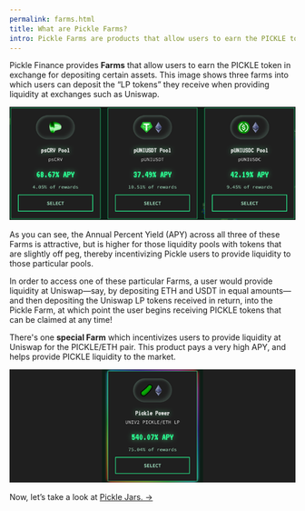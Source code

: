 ```yaml
---
permalink: farms.html
title: What are Pickle Farms?
intro: Pickle Farms are products that allow users to earn the PICKLE token, while helping crypto assets remain on peg.
---
```


Pickle Finance provides **Farms** that allow users to earn the PICKLE token in exchange for depositing certain assets. This image shows three farms into which users can deposit the “LP tokens” they receive when providing liquidity at exchanges such as Uniswap.

![](/images/farms.png)

As you can see, the Annual Percent Yield (APY) across all three of these Farms is attractive, but is higher for those liquidity pools with tokens that are slightly off peg, thereby incentivizing Pickle users to provide liquidity to those particular pools.

In order to access one of these particular Farms, a user would provide liquidity at Uniswap—say, by depositing ETH and USDT in equal amounts—and then depositing the Uniswap LP tokens received in return, into the Pickle Farm, at which point the user begins receiving PICKLE tokens that can be claimed at any time!

There's one **special Farm** which incentivizes users to provide liquidity at Uniswap for the PICKLE/ETH pair. This product pays a very high APY, and helps provide PICKLE liquidity to the market.

![](/images/farms-pickle.png)


Now, let’s take a look at [Pickle Jars. →](/jars.html)